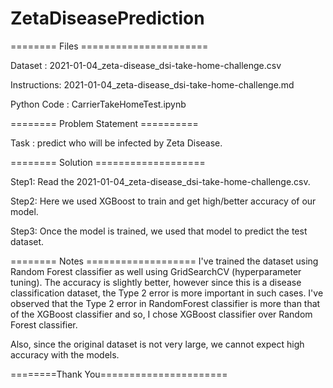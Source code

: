 # ZetaDiseasePrediction

======== Files ======================

Dataset : 2021-01-04_zeta-disease_dsi-take-home-challenge.csv

Instructions: 2021-01-04_zeta-disease_dsi-take-home-challenge.md

Python Code : CarrierTakeHomeTest.ipynb

======== Problem Statement ==========

Task : predict who will be infected by Zeta Disease.

======== Solution ===================

Step1: Read the 2021-01-04_zeta-disease_dsi-take-home-challenge.csv.

Step2: Here we used XGBoost to train and get high/better accuracy of our model.

Step3: Once the model is trained, we used that model to predict the test dataset.

======== Notes ===================
I've trained the dataset using Random Forest classifier as well using GridSearchCV (hyperparameter tuning).
The accuracy is slightly better, however since this is a disease classification dataset, the Type 2 error is more important in 
such cases. 
I've observed that the Type 2 error in RandomForest classifier is more than that of the XGBoost classifier 
and so, I chose XGBoost classifier over Random Forest classifier. 

Also, since the original dataset is not very large, we cannot expect high accuracy with the models.

========Thank You======================
